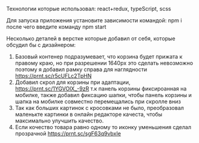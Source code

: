 Технологии которые использовал: react+redux, typeScript, scss

Для запуска приложения установите зависимости командой: npm i после чего введите команду npm start

Несколько деталей в верстке которые добавил от себя, которые обсудил бы с дизайнером:
1. Базовый контенер подразумевает, что корзина будет прижата к правому краю, но при разрешении 1640px это сделать невозможно
 поэтому я добавил рамку справа для наглядности https://prnt.sc/r5cUFLc2TpHN
2. Добавил скрол для корзины при адаптации, https://prnt.sc/1YGVOlX_-9zR т.к панель корзины фиксироанная на мобилке, также добавил фиксацию шапки, чтобы панель корзины и шапка на мобилке совместно перемещались при скролле вниз
3. Так как больших картинок с кросовками не было, преобразовал маленькте картинки в онлайн редакторе качеста, чтобы максимально улучшить качество.
4. Если кочество товара равно одному то иконку уменьшения сделал прозрачной https://prnt.sc/sgF63q9vbxIe
